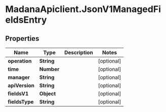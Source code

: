 # MadanaApiclient.JsonV1ManagedFieldsEntry

## Properties

Name | Type | Description | Notes
------------ | ------------- | ------------- | -------------
**operation** | **String** |  | [optional] 
**time** | **Number** |  | [optional] 
**manager** | **String** |  | [optional] 
**apiVersion** | **String** |  | [optional] 
**fieldsV1** | **Object** |  | [optional] 
**fieldsType** | **String** |  | [optional] 


